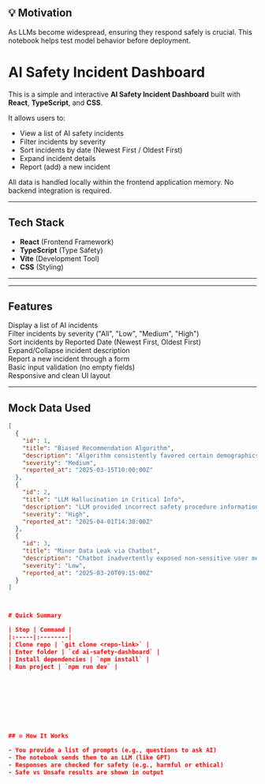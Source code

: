## 💡 Motivation

As LLMs become widespread, ensuring they respond safely is crucial. This notebook helps test model behavior before deployment.






# AI Safety Incident Dashboard

This is a simple and interactive **AI Safety Incident Dashboard** built with **React**, **TypeScript**, and **CSS**.

It allows users to:
- View a list of AI safety incidents
- Filter incidents by severity
- Sort incidents by date (Newest First / Oldest First)
- Expand incident details
- Report (add) a new incident

All data is handled locally within the frontend application memory. No backend integration is required.

---

## Tech Stack

- **React** (Frontend Framework)
- **TypeScript** (Type Safety)
- **Vite** (Development Tool)
- **CSS** (Styling)

---


---

## Features

Display a list of AI incidents  
Filter incidents by severity ("All", "Low", "Medium", "High")  
Sort incidents by Reported Date (Newest First, Oldest First)  
Expand/Collapse incident description  
Report a new incident through a form  
Basic input validation (no empty fields)  
Responsive and clean UI layout

---

## Mock Data Used

```json
[
  {
    "id": 1,
    "title": "Biased Recommendation Algorithm",
    "description": "Algorithm consistently favored certain demographics...",
    "severity": "Medium",
    "reported_at": "2025-03-15T10:00:00Z"
  },
  {
    "id": 2,
    "title": "LLM Hallucination in Critical Info",
    "description": "LLM provided incorrect safety procedure information...",
    "severity": "High",
    "reported_at": "2025-04-01T14:30:00Z"
  },
  {
    "id": 3,
    "title": "Minor Data Leak via Chatbot",
    "description": "Chatbot inadvertently exposed non-sensitive user metadata...",
    "severity": "Low",
    "reported_at": "2025-03-20T09:15:00Z"
  }
]



# Quick Summary

| Step | Command |
|:-----|:--------|
| Clone repo | `git clone <repo-link>` |
| Enter folder | `cd ai-safety-dashboard` |
| Install dependencies | `npm install` |
| Run project | `npm run dev` |









## ⚙️ How It Works

- You provide a list of prompts (e.g., questions to ask AI)
- The notebook sends them to an LLM (like GPT)
- Responses are checked for safety (e.g., harmful or ethical)
- Safe vs Unsafe results are shown in output
